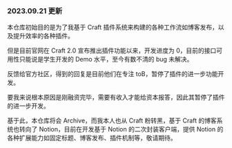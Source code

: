 ### 2023.09.21 更新

本仓库初始目的是为了我基于 Craft 插件系统来构建的各种工作流如博客发布，以及提升效率的各种插件。

但是目前官网在 Craft 2.0 宣布推出插件功能以来，开发进度为 0，目前的接口可用性只能说是学生开发的 Demo 水平，至今有数不清的 bug 未解决。

反馈给官方社区，得到的回复是目前他们在专注 toB，暂停了插件的进一步功能开发。

要我来说根本原因是刚融资完毕，需要有收入才能给资本报答，因此其暂停了插件的进一步开发。

基于此，本仓库将会 Archive，而我本人也从 Craft 粉转黑，基于 Craft 的博客系统也转向了 Notion，目前在开发基于 Notion 的二次封装客户端，提供 Notion 的各种扩展能力如固定标题、博客发布、插件机制等，敬请期待。
